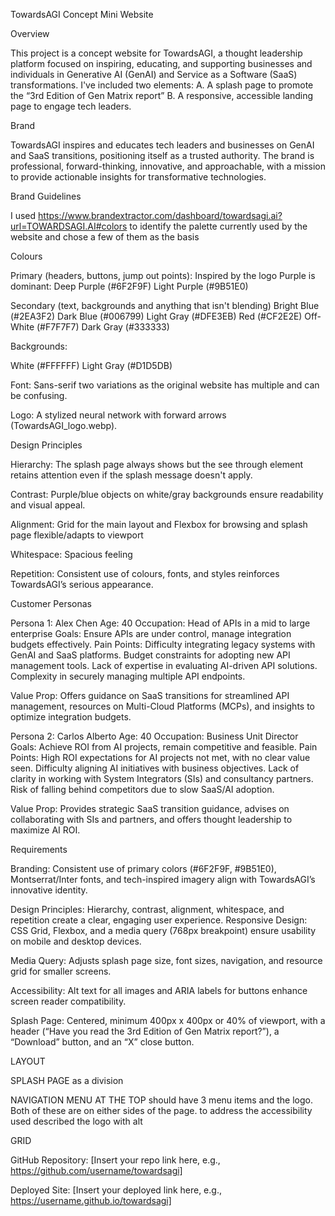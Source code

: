 TowardsAGI Concept Mini Website

Overview

This project is a concept website for TowardsAGI, a thought leadership platform focused on inspiring, educating, and supporting businesses and individuals in Generative AI (GenAI) and Service as a Software (SaaS) transformations. 
I've included two elements:
A. A splash page to promote the “3rd Edition of Gen Matrix report”
B. A responsive, accessible landing page to engage tech leaders.

Brand

TowardsAGI inspires and educates tech leaders and businesses on GenAI and SaaS transitions, positioning itself as a trusted authority. The brand is professional, forward-thinking, innovative, and approachable, with a mission to provide actionable insights for transformative technologies.

Brand Guidelines

I used https://www.brandextractor.com/dashboard/towardsagi.ai?url=TOWARDSAGI.AI#colors to identify the palette currently used by the website and chose a few of them as the basis

Colours

Primary (headers, buttons, jump out points): Inspired by the logo Purple is dominant: 
Deep Purple (#6F2F9F)
Light Purple (#9B51E0)

Secondary (text, backgrounds and anything that isn't blending)
Bright Blue (#2EA3F2)
Dark Blue (#006799)
Light Gray (#DFE3EB)
Red (#CF2E2E)
Off-White (#F7F7F7)
Dark Gray (#333333)

Backgrounds:

White (#FFFFFF)
Light Gray (#D1D5DB)



Font: 
Sans-serif
two variations as the original website has multiple and can be confusing.

Logo: A stylized neural network with forward arrows (TowardsAGI_logo.webp).


Design Principles

Hierarchy: The splash page always shows but the see through element retains attention even if the splash message doesn't apply.

Contrast: Purple/blue objects on white/gray backgrounds ensure readability and visual appeal.

Alignment: Grid for the main layout and Flexbox for browsing and splash page  flexible/adapts to viewport

Whitespace: Spacious feeling

Repetition: Consistent use of colours, fonts, and styles reinforces TowardsAGI’s serious appearance.

Customer Personas

Persona 1: Alex Chen
Age: 40
Occupation: Head of APIs in a mid to large enterprise
Goals: Ensure APIs are under control, manage integration budgets effectively.
Pain Points:
Difficulty integrating legacy systems with GenAI and SaaS platforms.
Budget constraints for adopting new API management tools.
Lack of expertise in evaluating AI-driven API solutions.
Complexity in securely managing multiple API endpoints.

Value Prop: Offers guidance on SaaS transitions for streamlined API management, resources on Multi-Cloud Platforms (MCPs), and insights to optimize integration budgets.

Persona 2: Carlos Alberto
Age: 40
Occupation: Business Unit Director
Goals: Achieve ROI from AI projects, remain competitive and feasible.
Pain Points:
High ROI expectations for AI projects not met, with no clear value seen.
Difficulty aligning AI initiatives with business objectives.
Lack of clarity in working with System Integrators (SIs) and consultancy partners.
Risk of falling behind competitors due to slow SaaS/AI adoption.

Value Prop: Provides strategic SaaS transition guidance, advises on collaborating with SIs and partners, and offers thought leadership to maximize AI ROI.

Requirements

Branding: Consistent use of primary colors (#6F2F9F, #9B51E0), Montserrat/Inter fonts, and tech-inspired imagery align with TowardsAGI’s innovative identity.

Design Principles: Hierarchy, contrast, alignment, whitespace, and repetition create a clear, engaging user experience.
Responsive Design: CSS Grid, Flexbox, and a media query (768px breakpoint) ensure usability on mobile and desktop devices.

Media Query: Adjusts splash page size, font sizes, navigation, and resource grid for smaller screens.

Accessibility: Alt text for all images and ARIA labels for buttons enhance screen reader compatibility.



Splash Page: Centered, minimum 400px x 400px or 40% of viewport, with a header (“Have you read the 3rd Edition of Gen Matrix report?”), a “Download” button, and an “X” close button.


LAYOUT

SPLASH PAGE as a division

NAVIGATION MENU AT THE TOP
should have 3 menu items and the logo. Both of these are on either sides of the page.
to address the accessibility used described the logo with alt

GRID


GitHub Repository: [Insert your repo link here, e.g., https://github.com/username/towardsagi]



Deployed Site: [Insert your deployed link here, e.g., https://username.github.io/towardsagi]


